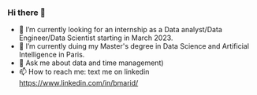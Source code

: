 ### Hi there 👋

- 🔭 I’m currently looking for an internship as a Data analyst/Data Engineer/Data Scientist starting in March 2023.
- 🌱 I’m currently duing my Master's degree in Data Science and Artificial Intelligence in Paris.
- 💬 Ask me about data and time management)
- 📫 How to reach me: text me on linkedin https://www.linkedin.com/in/bmarid/
